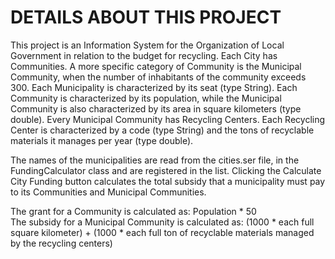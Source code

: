 # DETAILS ABOUT THIS PROJECT
This project is an Information System for the Organization of Local Government in relation to the budget for recycling. Each City has Communities. A more specific category of Community is the Municipal Community, when the number of inhabitants of the community exceeds 300. Each Municipality is characterized by its seat (type String). Each Community is characterized by its population, while the Municipal Community is also characterized by its area in square kilometers (type double). Every Municipal Community has Recycling Centers. Each Recycling Center is characterized by a code (type String) and the tons of recyclable materials it manages per year (type double).

The names of the municipalities are read from the cities.ser file, in the FundingCalculator class and are registered in the list. Clicking the Calculate City Funding button calculates the total subsidy that a municipality must pay to its Communities and Municipal Communities.

The grant for a Community is calculated as: Population * 50 \
The subsidy for a Municipal Community is calculated as: (1000 * each full square kilometer) + (1000 * each full ton of recyclable materials managed by the recycling centers)
